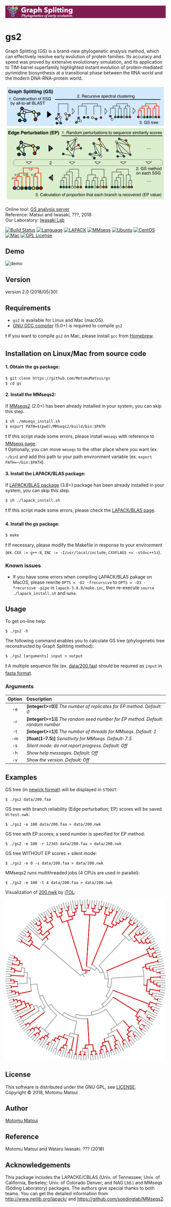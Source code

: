 <p align="center"><img src="https://raw.githubusercontent.com/MotomuMatsui/gs/master/GSbanner.png"></p>  

# gs2
Graph Splitting (GS) is a brand-new phylogenetic analysis method, which can effectively resolve early evolution of protein families. Its accuracy and speed was proved by extensive evolutionary simulation, and its application to TIM-barrel superfamily highlighted instant evolution of protein-mediated pyrimidine biosynthesis at a transitional phase between the RNA world and the modern DNA-RNA-protein world.

<p align="center"><img src="https://raw.githubusercontent.com/MotomuMatsui/gs/master/introduction.png"></p>

Online tool: [GS analysis server](http://gs.bs.s.u-tokyo.ac.jp/)  
Reference: Matsui and Iwasaki, ???, 2018  
Our Laboratory: [Iwasaki Lab](http://iwasakilab.bs.s.u-tokyo.ac.jp/eindex.html)  

[![Build Status](https://travis-ci.org/MotomuMatsui/gs.svg?branch=master)](https://travis-ci.org/MotomuMatsui/gs)
[![Language](https://img.shields.io/badge/C%2B%2B-5.0%2B-green.svg)](https://gcc.gnu.org/)
[![LAPACK](https://img.shields.io/badge/LAPACK%2FBLAS-3.8%2B-green.svg)](http://www.netlib.org/lapack/)
[![MMseqs](https://img.shields.io/badge/MMSeqs-2.0%2B-green.svg)](https://github.com/soedinglab/MMseqs2)
[![Ubuntu](https://img.shields.io/badge/Linux-Ubuntu-green.svg)](https://www.ubuntu.com/)
[![CentOS](https://img.shields.io/badge/Linux-CentOS-green.svg)](https://www.centos.org/)
[![Mac](https://img.shields.io/badge/Mac-macOS-green.svg)](https://www.apple.com/macos/)
[![GPL License](https://img.shields.io/badge/license-GPL-blue.svg)](LICENSE)


## Demo

![demo](https://raw.githubusercontent.com/MotomuMatsui/gs/master/demo.gif)

## Version
version 2.0 (2018/05/30)

## Requirements

- `gs2` is available for Linux and Mac (macOS).
- [GNU GCC compiler](https://gcc.gnu.org/) (5.0+) is required to compile `gs2`

:exclamation: If you want to compile `gs2` on Mac, please install `gcc` from [Homebrew](https://brew.sh/).  

## Installation on Linux/Mac from source code

#### 1. Obtain the gs package:

    $ git clone https://github.com/MotomuMatsui/gs
    $ cd gs

#### 2. Install the MMseqs2:

If [MMseqs2](https://github.com/soedinglab/mmseqs2) (2.0+) has been already installed in your system, you can skip this step.

    $ sh ./mmseqs_install.sh
    $ export PATH=$(pwd)/MMseqs2/build/bin:$PATH

:exclamation: If this script made some errors, please install `mmseqs` with reference to [MMseqs page](https://github.com/soedinglab/mmseqs2).   
:exclamation: Optionally, you can move `mmseqs` to the other place where you want (ex. `~/bin`) and add this path to your path environment variable (ex. `export PATH=~/bin:$PATH`).

#### 3. Install the LAPACK/BLAS package:

If [LAPACK/BLAS package](http://www.netlib.org/lapack/) (3.8+) package has been already installed in your system, you can skip this step.

    $ sh ./lapack_install.sh

:exclamation: If this script made some errors, please check the [LAPACK/BLAS page](http://www.netlib.org/lapack).

#### 4. Install the gs package:

    $ make

:exclamation: If necessary, please modify the Makefile in response to your environment (ex. `CXX := g++-8`, `INC := -I/usr/local/include`, `CXXFLAGS += -std=c++1z`).

### Known issues

- If you have some errors when compiling LAPACK/BLAS pakage on MacOS, please rewrite `OPTS = -O2 -frecursive` to `OPTS = -O3 -frecursive -pipe` in `lapack-3.8.0/make.inc`, then re-execute `source ./lapack_install.sh` and `make`.

## Usage
To get on-line help:

    $ ./gs2 -h
    
The following command enables you to calculate GS tree (phylogenetic tree reconstructed by Graph Splitting method):

    $ ./gs2 [arguments] input > output

:exclamation: A multiple sequence file (ex. [data/200.faa](data/200.faa)) should be required as `input` in [fasta format](https://en.wikipedia.org/wiki/FASTA_format).

### Arguments

|Option| Description                                                                                         |
|:----:|:----------------------------------------------------------------------------------------------------|
|  -e  |<strong>[integer(>=0)]</strong> <em>The number of replicates for EP method. Default: 0</em>          |
|  -r  |<strong>[integer(>=1)]</strong> <em>The random seed number for EP method. Default: random number</em>|
|  -t  |<strong>[integer(>=1)]</strong> <em>The number of threads for MMseqs. Default: 1</em>                |
|  -m  |<strong>[float(1&ndash;7.5)]</strong> <em>Sensitivity for MMseqs. Default: 7.5</em>                  |
|  -s  |<em>Silent mode: do not report progress. Default: Off</em>                                           |
|  -h  |<em>Show help messages. Default: Off</em>                                                            |
|  -v  |<em>Show the version. Default: Off</em>                                                              |

## Examples
GS tree (in [newick format](https://en.wikipedia.org/wiki/Newick_format)) will be displayed in `STDOUT`:

    $ ./gs2 data/200.faa

GS tree with branch reliability (Edge perturbation; EP) scores will be saved in `test.nwk`:

    $ ./gs2 -e 100 data/200.faa > data/200.nwk

GS tree with EP scores; a seed number is specified for EP method:

    $ ./gs2 -e 100 -r 12345 data/200.faa > data/200.nwk

GS tree WITHOUT EP scores + silent mode:

    $ ./gs2 -e 0 -s data/200.faa > data/200.nwk

MMseqs2 runs multithreaded jobs (4 CPUs are used in parallel):

    $ ./gs2 -e 100 -t 4 data/200.faa > data/200.nwk

Visualization of [200.nwk](data/200.nwk) by [iTOL](https://itol.embl.de/):

<p align="center"><img src="https://raw.githubusercontent.com/MotomuMatsui/gs/master/data/200_iTOL.png"></p>  

## License
This software is distributed under the GNU GPL, see [LICENSE](LICENSE).  
Copyright &copy; 2018, Motomu Matsui

## Author
[Motomu Matsui](https://sites.google.com/site/motomumatsui/)

## Reference
Motomu Matsui and Wataru Iwasaki. ??? (2018)

## Acknowledgements
This package includes the LAPACKE/CBLAS (Univ. of Tennessee; Univ. of California, Berkeley; Univ. of Colorado Denver; and NAG Ltd.) and MMseqs (S&ouml;ding Laboratory) packages. The authors give special thanks to both teams. You can get the detailed information from http://www.netlib.org/lapack/ and https://github.com/soedinglab/MMseqs2.
